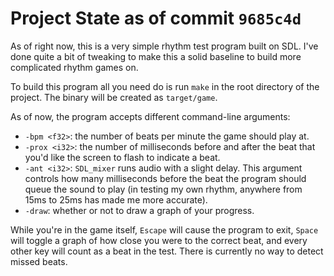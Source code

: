 # Project State as of commit ``9685c4d``

As of right now, this is a very simple rhythm test program built on SDL.
I've done quite a bit of tweaking to make this a solid baseline to build
more complicated rhythm games on.

To build this program all you need do is run `make` in the root
directory of the project. The binary will be created as `target/game`.

As of now, the program accepts different command-line arguments:
* `-bpm <f32>`: the number of beats per minute the game should play at.
* `-prox <i32>`: the number of milliseconds before and after the beat that
   you'd like the screen to flash to indicate a beat.
* `-ant <i32>`: `SDL_mixer` runs audio with a slight delay. This
  argument controls how many milliseconds before the beat the program
  should queue the sound to play (in testing my own rhythm, anywhere
  from 15ms to 25ms has made me more accurate).
* `-draw`: whether or not to draw a graph of your progress.

While you're in the game itself, `Escape` will cause the program to
exit, `Space` will toggle a graph of how close you were to the correct
beat, and every other key will count as a beat in the test. There is
currently no way to detect missed beats.
